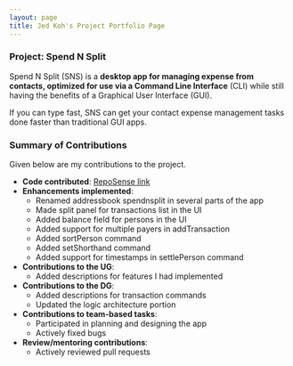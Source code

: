 ```yaml
---
layout: page
title: Jed Koh's Project Portfolio Page
---
```


### Project: Spend N Split

Spend N Split (SNS) is a **desktop app for managing expense from contacts, optimized for use via a Command Line Interface** (CLI) while still having the benefits of a Graphical User Interface (GUI).

If you can type fast, SNS can get your contact expense management tasks done faster than traditional GUI apps.

### Summary of Contributions

Given below are my contributions to the project.


* **Code contributed**: [RepoSense link](https://nus-cs2103-ay2324s1.github.io/tp-dashboard/?search=jedkohjk&)
* **Enhancements implemented**:
  * Renamed addressbook spendnsplit in several parts of the app
  * Made split panel for transactions list in the UI
  * Added balance field for persons in the UI
  * Added support for multiple payers in addTransaction
  * Added sortPerson command
  * Added setShorthand command
  * Added support for timestamps in settlePerson command
* **Contributions to the UG**:
  * Added descriptions for features I had implemented
* **Contributions to the DG**:
  * Added descriptions for transaction commands
  * Updated the logic architecture portion
* **Contributions to team-based tasks**:
  * Participated in planning and designing the app
  * Actively fixed bugs
* **Review/mentoring contributions**:
  * Actively reviewed pull requests
